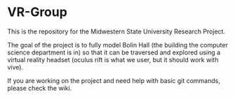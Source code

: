 # VR-Group

This is the repository for the Midwestern State University Research Project.

The goal of the project is to fully model Bolin Hall (the building the computer science department is in) so that it can be traversed and explored using a virtual reality headset (oculus rift is what we user, but it should work with vive).

If you are working on the project and need help with basic git commands, please check the wiki.
